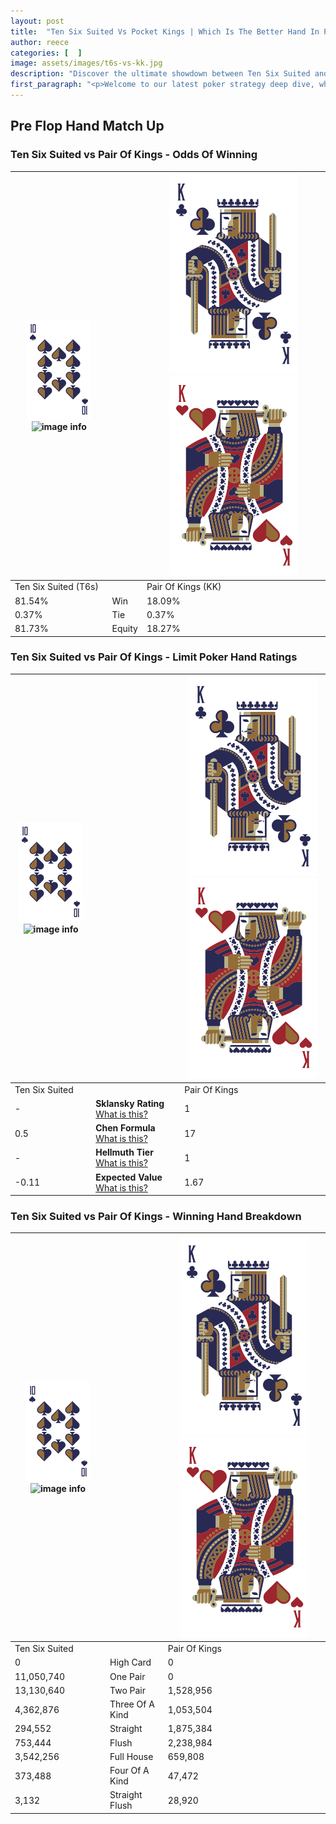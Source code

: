 ```yaml
---
layout: post
title:  "Ten Six Suited Vs Pocket Kings | Which Is The Better Hand In Poker? A Complete Guide"
author: reece
categories: [  ]
image: assets/images/t6s-vs-kk.jpg
description: "Discover the ultimate showdown between Ten Six Suited and Pair Of Kings in poker! Uncover the odds, strategies, and scenarios where one hand triumphs over the other. Get ready to up your poker game with this thrilling analysis."
first_paragraph: "<p>Welcome to our latest poker strategy deep dive, where we're pitting two distinct hands against each other in a high-stakes showdown: Ten Six Suited vs Pair Of Kings.</p><p>In the dynamic world of poker, every decision counts, and knowing which hand holds the upper hand is key to your success at the table.</p><p>In this article, we'll dissect these two hands, explore the scenarios where one dominates the other, and equip you with the knowledge to make strategic choices that can tip the odds in your favor.</p><p>Get ready to unravel the intriguing dynamics of these poker hands and elevate your game to new heights.</p>"
---
```




[comment]: # (sp0)

## Pre Flop Hand Match Up

<div class="table hand-ratings" markdown="1"> 



### Ten Six Suited vs Pair Of Kings - Odds Of Winning


    
| ![image info](assets/images/hand1/T.png) ![image info](assets/images/hand1/6s.png) |  | ![image info](assets/images/hand2/K.png) ![image info](assets/images/hand2/Ko.png) |
| -------- | -------- | -------- |
| Ten Six Suited (T6s) |  | Pair Of Kings (KK) |
| 81.54% | Win | 18.09% |
| 0.37% | Tie | 0.37% |
| 81.73% | Equity | 18.27% |




[comment]: # (sp1)



### Ten Six Suited vs Pair Of Kings - Limit Poker Hand Ratings


    
| ![image info](assets/images/hand1/T.png) ![image info](assets/images/hand1/6s.png) |  | ![image info](assets/images/hand2/K.png) ![image info](assets/images/hand2/Ko.png) |
| -------- | -------- | -------- |
| Ten Six Suited |  | Pair Of Kings |
| - | **Sklansky Rating** [What is this?](/sklansky-rating-explained) | 1 |
| 0.5 | **Chen Formula** [What is this?](/chen-formula-explained) | 17 |
| - | **Hellmuth Tier** [What is this?](/Hellmuth-tier-explained) | 1 |
| -0.11 | **Expected Value** [What is this?](/expected-value-explained) | 1.67 |




[comment]: # (sp2)



### Ten Six Suited vs Pair Of Kings - Winning Hand Breakdown


    
| ![image info](assets/images/hand1/T.png) ![image info](assets/images/hand1/6s.png) |  | ![image info](assets/images/hand2/K.png) ![image info](assets/images/hand2/Ko.png) |
| -------- | -------- | -------- |
| Ten Six Suited |  | Pair Of Kings |
| 0 | High Card | 0 |
| 11,050,740 | One Pair | 0 |
| 13,130,640 | Two Pair | 1,528,956 |
| 4,362,876 | Three Of A Kind | 1,053,504 |
| 294,552 | Straight | 1,875,384 |
| 753,444 | Flush | 2,238,984 |
| 3,542,256 | Full House | 659,808 |
| 373,488 | Four Of A Kind | 47,472 |
| 3,132 | Straight Flush | 28,920 |




[comment]: # (sp3)



</div>

[comment]: # (sp4)



[comment]: # (sp5)

